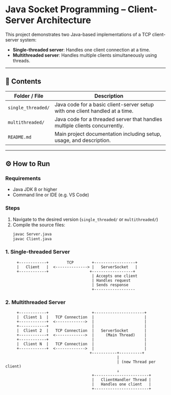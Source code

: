 # Java Socket Programming – Client-Server Architecture

This project demonstrates two Java-based implementations of a TCP client-server system:

- **Single-threaded server**: Handles one client connection at a time.
- **Multithreaded server**: Handles multiple clients simultaneously using threads.

---

## 📁 Contents

| Folder / File                          | Description                                                                                       |
|----------------------------------------|---------------------------------------------------------------------------------------------------|
| `single_threaded/`                     | Java code for a basic client-server setup with one client handled at a time.                      |
| `multithreaded/`                       | Java code for a threaded server that handles multiple clients concurrently.                       |
| `README.md`                            | Main project documentation including setup, usage, and description.                               |

---

## ⚙️ How to Run

### Requirements
- Java JDK 8 or higher
- Command line or IDE (e.g. VS Code)

### Steps

1. Navigate to the desired version (`single_threaded/` or `multithreaded/`)
2. Compile the source files:
   ```bash
   javac Server.java
   javac Client.java

### 1. Single-threaded Server
         +------------+        TCP        +------------------+
         |   Client   |  <--------------> |   ServerSocket   |
         +------------+                  +------------------+
                                          | Accepts one client
                                          | Handles request
                                          | Sends response
                                          +------------------

### 2. Multithreaded Server
   
         +------------+                   +----------------------+
         |  Client 1  |   TCP Connection  |                      |
         +------------+  <------------->  |                      |
         +------------+                   |                      |
         |  Client 2  |   TCP Connection  |   ServerSocket       |
         +------------+  <------------->  |     (Main Thread)    |
         +------------+                   |                      |
         |  Client N  |   TCP Connection  |                      |
         +------------+  <------------->  |                      |
                                         +-----------+----------+
                                                     |
                                                     | (new Thread per client)
                                                     ↓
                                          +------------------------+
                                          |   ClientHandler Thread |
                                          |   Handles one client   |
                                          +------------------------+



